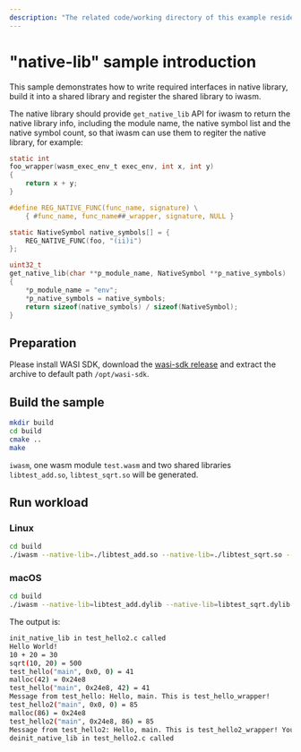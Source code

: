 ```yaml
---
description: "The related code/working directory of this example resides in directory {WAMR_DIR}/samples/native-lib"
---
```

# "native-lib" sample introduction

This sample demonstrates how to write required interfaces in native library, build it into a shared library and register the shared library to iwasm.

The native library should provide `get_native_lib` API for iwasm to return the native library info, including the module name, the native symbol list and the native symbol count, so that iwasm can use them to regiter the native library, for example:

```C
static int
foo_wrapper(wasm_exec_env_t exec_env, int x, int y)
{
    return x + y;
}

#define REG_NATIVE_FUNC(func_name, signature) \
    { #func_name, func_name##_wrapper, signature, NULL }

static NativeSymbol native_symbols[] = {
    REG_NATIVE_FUNC(foo, "(ii)i")
};

uint32_t
get_native_lib(char **p_module_name, NativeSymbol **p_native_symbols)
{
    *p_module_name = "env";
    *p_native_symbols = native_symbols;
    return sizeof(native_symbols) / sizeof(NativeSymbol);
}
```

## Preparation

Please install WASI SDK, download the [wasi-sdk release](https://github.com/CraneStation/wasi-sdk/releases) and extract the archive to default path `/opt/wasi-sdk`.

## Build the sample

```bash
mkdir build
cd build
cmake ..
make
```

`iwasm`, one wasm module `test.wasm` and two shared libraries `libtest_add.so`, `libtest_sqrt.so`
will be generated.

## Run workload

### Linux

```bash
cd build
./iwasm --native-lib=./libtest_add.so --native-lib=./libtest_sqrt.so --native-lib=./libtest_hello.so --native-lib=./libtest_hello2.so wasm-app/test.wasm
```

### macOS

```bash
cd build
./iwasm --native-lib=libtest_add.dylib --native-lib=libtest_sqrt.dylib --native-lib=libtest_hello.dylib --native-lib=libtest_hello2.dylib wasm-app/test.wasm
```

The output is:

```bash
init_native_lib in test_hello2.c called
Hello World!
10 + 20 = 30
sqrt(10, 20) = 500
test_hello("main", 0x0, 0) = 41
malloc(42) = 0x24e8
test_hello("main", 0x24e8, 42) = 41
Message from test_hello: Hello, main. This is test_hello_wrapper!
test_hello2("main", 0x0, 0) = 85
malloc(86) = 0x24e8
test_hello2("main", 0x24e8, 86) = 85
Message from test_hello2: Hello, main. This is test_hello2_wrapper! Your wasm_module_inst_t is 0x7fe0e6804280.
deinit_native_lib in test_hello2.c called
```
